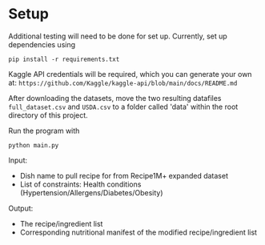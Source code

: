 # Setup
Additional testing will need to be done for set up. Currently, set up dependencies using

`pip install -r requirements.txt`

Kaggle API credentials will be required, which you can generate your own at: `https://github.com/Kaggle/kaggle-api/blob/main/docs/README.md`

After downloading the datasets, move the two resulting datafiles `full_dataset.csv` and `USDA.csv` to a folder called 'data' within the root directory of this project.

Run the program with

`python main.py`

Input:
- Dish name to pull recipe for from Recipe1M+ expanded dataset
- List of constraints: Health conditions (Hypertension/Allergens/Diabetes/Obesity)

Output:
- The recipe/ingredient list
- Corresponding nutritional manifest of the modified recipe/ingredient list


